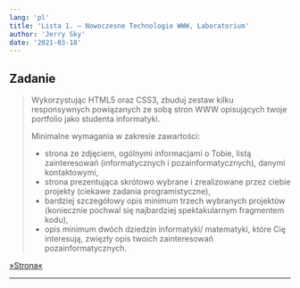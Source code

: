 ```yaml
---
lang: 'pl'
title: 'Lista 1. — Nowoczesne Technologie WWW, Laboratorium'
author: 'Jerry Sky'
date: '2021-03-18'
---
```


## Zadanie

> Wykorzystując HTML5 oraz CSS3, zbuduj zestaw kilku responsywnych powiązanych ze sobą stron WWW opisujących twoje portfolio jako studenta informatyki.
>
> Minimalne wymagania w zakresie zawartości:
> - strona ze zdjęciem, ogólnymi informacjami o Tobie, listą zainteresowań (informatycznych i pozainformatycznych), danymi kontaktowymi,
> - strona prezentująca skrótowo wybrane i zrealizowane przez ciebie projekty (ciekawe zadania programistyczne),
> - bardziej szczegółowy opis minimum trzech wybranych projektów (koniecznie pochwal się najbardziej spektakularnym fragmentem kodu),
> - opis minimum dwóch dziedzin informatyki/ matematyki, które Cię interesują,
> zwięzły opis twoich zainteresowań pozainformatycznych.

[»Strona«](src/index.html)

---

